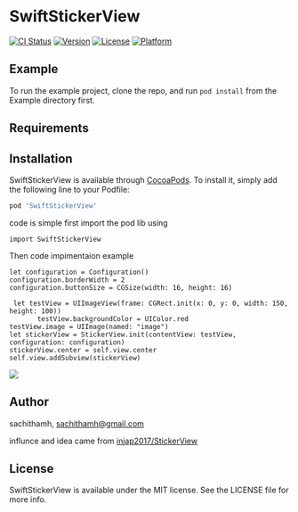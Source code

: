 # SwiftStickerView

[![CI Status](https://img.shields.io/travis/native-mobile-app-developers/SwiftStickerView.svg?style=flat)](https://travis-ci.org/sachithamh/SwiftStickerView)
[![Version](https://img.shields.io/cocoapods/v/SwiftStickerView.svg?style=flat)](https://cocoapods.org/pods/SwiftStickerView)
[![License](https://img.shields.io/cocoapods/l/SwiftStickerView.svg?style=flat)](https://cocoapods.org/pods/SwiftStickerView)
[![Platform](https://img.shields.io/cocoapods/p/SwiftStickerView.svg?style=flat)](https://cocoapods.org/pods/SwiftStickerView)

## Example

To run the example project, clone the repo, and run `pod install` from the Example directory first.

## Requirements

## Installation

SwiftStickerView is available through [CocoaPods](https://cocoapods.org). To install
it, simply add the following line to your Podfile:

```ruby
pod 'SwiftStickerView'
```
code is simple 
first import the pod lib using
```
import SwiftStickerView
```
Then code impimentaion example
```
let configuration = Configuration()
configuration.borderWidth = 2
configuration.buttonSize = CGSize(width: 16, height: 16)

 let testView = UIImageView(frame: CGRect.init(x: 0, y: 0, width: 150, height: 100))
       testView.backgroundColor = UIColor.red
testView.image = UIImage(named: "image")
let stickerView = StickerView.init(contentView: testView, configuration: configuration)
stickerView.center = self.view.center
self.view.addSubview(stickerView)
```


![](https://github.com/native-mobile-app-developers/SwiftStickerView/blob/master/Example/SwiftStickerView/Images.xcassets/sample-gif.dataset/sample-gif.gif)

## Author

sachithamh, sachithamh@gmail.com

influnce and idea came from 
[injap2017/StickerView](https://github.com/injap2017/StickerView)


## License

SwiftStickerView is available under the MIT license. See the LICENSE file for more info.
